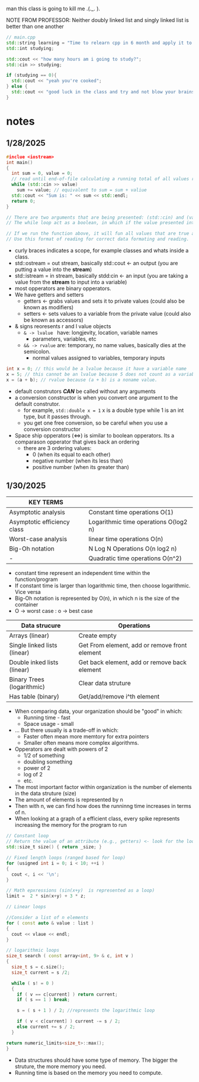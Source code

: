 man this class is going to kill me .(._. ).

NOTE FROM PROFESSOR:
Neither doubly linked list and singly linked list is better than one another

```cpp
// main.cpp
std::string learning = "Time to relearn cpp in 6 month and apply it to data structures";
std::int studying;

std::cout << "how many hours am i going to study?";
std::cin >> studying;

if (studying == 0){
  std::cout << "yeah you're cooked";
} else {
  std::cout << "good luck in the class and try and not blow your brains out";
}
```
# notes
## 1/28/2025
```cpp
#inclue <iostream>
int main()
{
  int sum = 0, value = 0;
  // read until end-of-file calculating a running total of all values read
  while (std::cin >> value)
    sum += value; // equivalent to sum = sum + valiue
  std::cout << "Sum is: " << sum << std::endl;
  return 0;
}

// There are two arguments that are being presented: (std::cin) and (value)
// The while loop act as a boolean, in which if the value presented into the istream does not represent a correct value, then it does not run the function.

// If we run the function above, it will fun all values that are true and skip all values that are false.
// Use this format of reading for correct data formating and reading.
```

* curly braces indicates a scope, for example classes and whats inside a class.
* std::ostream = out stream, basically std::cout <- an output (you are putting a value into the **stream**)
* std::istream = in stream, basically stdd:cin <- an input (you are taking a value from the **stream** to input into a variable)
* most opperators are binary opperators.
* We have getters and setters
  * getters <- grabs values and sets it to private values (could also be known as modifiers)
  * setters <- sets values to a variable from the private value (could also be known as accessors)
* & signs reoresents r and l value objects
  * ```& -> lvalue ``` have: longjevity, location, variable names
    * parameters, variables, etc
  * ```&& -> rvalue``` are: temporary, no name values,  basically dies at the semicolon.
    * normal values assigned to variables, temporary inputs

``` cpp
int x = 0; // this would be a lvalue because it have a variable name
x = 5; // this cannot be an lvalue because 5 does not count as a variable name, so this is a rvalue
x = (a + b); // rvalue because (a + b) is a noname value.
```
* default construtors ***CAN*** be called without any arguments
* a conversion constructor is when you convert one argument to the default construtor.
  * for example, ``` std::double x = 1 ``` x is a double type while 1 is an int type, but it passes through.
  * you get one free conversion, so be careful when you use a conversion constructor
* Space ship opperators (<=>)  is similar to boolean opperators. Its a comparason opperator that gives back an ordering
  * there are 3 ordering values:
    * 0 (when its equal to each other)
    * negative number (when its less than)
    * positive number (when its greater than)
   
## 1/30/2025
|KEY TERMS| |
| --------------------- | --------------------- |
| Asymptotic analysis | Constant time operations O(1) |
| Asymptotic efficiency class | Logarithmic time operations O(log2 n) |
| Worst-case analysis | linear time operations O(n) |
| Big-Oh notation | N Log N Operations O(n log2 n) |
| - | Quadratic time operations O(n^2) |

* constant time represent an independent time within the function/program
* If constant time is larger than logarithmic time, then choose logarithmic. Vice versa
* Big-Oh notation is represented by O(n), in which n is the size of the container
* O -> worst case : o -> best case

| Data strucure | Operations |
| ------------- | ---------- |
| Arrays (linear) | Create empty |
| Single linked lists (linear) | Get From element, add or remove front element |
| Double inked lists (linear) | Get back element, add or remove back element |
| Binary Trees (logarithmic) | Clear data struture |
| Has table (binary) | Get/add/remove i^th element |

* When comparing data, your organization should be "good" in which:
  * Running time - fast
  * Space usage - small
* ... But there usually is a trade-off in which:
  * Faster often mean more memtory for extra pointers
  * Smaller often means more complex algorithms.
* Opperators are dealt with powers of 2
  * 1/2 of something
  * doubling something
  * power of 2
  * log of 2
  * etc.
* The most important factor within organization is the number of elements in the data struture (size)
* The amount of elements is represented by n
* Then with n, we can find how does the runninng time increases in terms of n.
* When looking at a graph of a efficient class, every spike represents increasing the memory for the program to run

```cpp
// Constant loop
// Return the value of an attribute (e.g., getters) <- look for the loops
std::size_t size() { return _size; }

// Fixed length loops (ranged based for loop)
for (usigned int i = 0; i < 10; ++i )
{
  cout <, i << '\n';
}

// Math epxressions (sin(x+y)  is represented as a loop)
limit =  2 * sin(x+y) + 3 * z;
```
```cpp
// Linear loops

//Consider a list of n elements
for ( const auto & value : list )
{
  cout << vlaue << endl;
}

```
```cpp
// logarithmic loops
size_t search ( const array<int, 9> & c, int v )
{
  size_t s = c.size();
  size_t current = s /2;

  while ( s! = 0 )
  {
    if ( v == c[current] ) return current;
    if ( s == 1 ) break;

    s = ( s + 1 ) / 2; //represents the logarithmic loop

    if ( v < c[current] ) current -= s / 2;
    else current += s / 2;
  }

return numeric_limits<size_t>::max();
}
```
* Data structures should have some type of memory. The bigger the struture, the more memory you need.
* Running time is based on the memory you need to compute.
